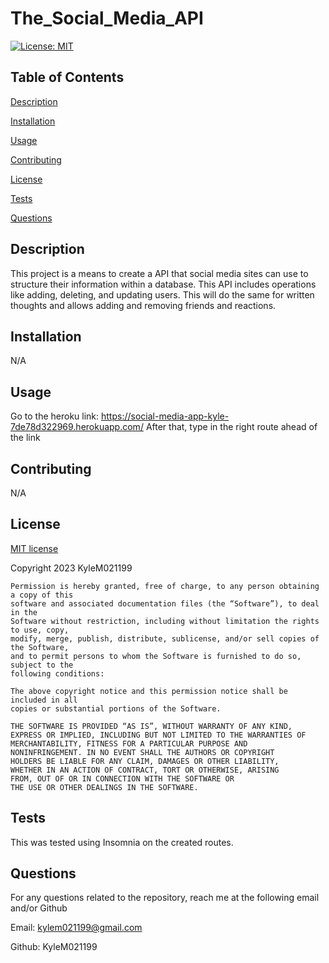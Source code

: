 # The_Social_Media_API
  [![License: MIT](https://img.shields.io/badge/License-MIT-yellow.svg)](https://opensource.org/licenses/MIT)

  ## Table of Contents
  [Description](#description)
  
  [Installation](#installation)
  
  [Usage](#usage)
  
  [Contributing](#contributing)
  
  [License](#license)
  
  [Tests](#tests)
  
  [Questions](#questions)

  ## Description
  This project is a means to create a API that social media sites can use to structure their information within a database. This API includes operations like adding, deleting, and updating users. This will do the same for written thoughts and allows adding and removing friends and reactions. 

  ## Installation 
  N/A

  ## Usage
  Go to the heroku link: https://social-media-app-kyle-7de78d322969.herokuapp.com/
  After that, type in the right route ahead of the link

  ## Contributing
  N/A

  ## License
  
  [MIT license](https://opensource.org/license/mit/)
  
  Copyright 2023 KyleM021199
  
    Permission is hereby granted, free of charge, to any person obtaining a copy of this 
    software and associated documentation files (the “Software”), to deal in the 
    Software without restriction, including without limitation the rights to use, copy, 
    modify, merge, publish, distribute, sublicense, and/or sell copies of the Software, 
    and to permit persons to whom the Software is furnished to do so, subject to the 
    following conditions:

    The above copyright notice and this permission notice shall be included in all 
    copies or substantial portions of the Software.
    
    THE SOFTWARE IS PROVIDED “AS IS”, WITHOUT WARRANTY OF ANY KIND, 
    EXPRESS OR IMPLIED, INCLUDING BUT NOT LIMITED TO THE WARRANTIES OF 
    MERCHANTABILITY, FITNESS FOR A PARTICULAR PURPOSE AND 
    NONINFRINGEMENT. IN NO EVENT SHALL THE AUTHORS OR COPYRIGHT 
    HOLDERS BE LIABLE FOR ANY CLAIM, DAMAGES OR OTHER LIABILITY, 
    WHETHER IN AN ACTION OF CONTRACT, TORT OR OTHERWISE, ARISING 
    FROM, OUT OF OR IN CONNECTION WITH THE SOFTWARE OR 
    THE USE OR OTHER DEALINGS IN THE SOFTWARE.

  ## Tests
  This was tested using Insomnia on the created routes. 


  ## Questions
  For any questions related to the repository, reach me at the following email and/or Github

  Email: kylem021199@gmail.com

  Github: KyleM021199